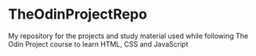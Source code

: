 # TheOdinProjectRepo
My repository for the projects and study material used while following The Odin Project course to learn HTML, CSS and JavaScript